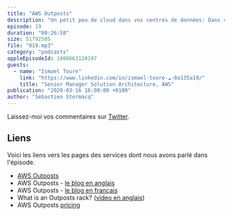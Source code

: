 ```yaml
---
title: "AWS Outposts"
description: "Un petit peu de cloud dans vos centres de données: Dans cet épisode, nous découvrons AWS Outposts, ces racks d'équipement qui permettent d'étendre le cloud dans vos centres de données. Nous détaillons les cas d'utilisation, les procédures de contrôle et de gestion, les APIs que vous pouvez utiliser pour utiliser l'infrastructure AWS au sein de vos équippements actuels."
episode: 19
duration: "00:26:58"
size: 51792585
file: "019.mp3"
category: "podcasts"
appleEpisodeId: 1000663120197
guests:
  - name: "Ismael Toure"
    link: "https://www.linkedin.com/in/ismael-toure-☁-0a135a19/"
    title: "Senior Manager Solution Architecture, AWS"
publication: "2020-03-16 16:00:00 +0100"
author: "Sébastien Stormacq"
---
```


Laissez-moi vos commentaires sur [Twitter](https://twitter.com/sebsto).

## Liens

Voici les liens vers les pages des services dont nous avons parlé dans l'épisode.

- [AWS Outposts](https://aws.amazon.com/outposts/)
- AWS Outposts - [le blog en anglais](https://aws.amazon.com/blogs/aws/aws-outposts-now-available-order-your-racks-today/)
- AWS Outposts - [le blog en français](https://aws.amazon.com/fr/blogs/france/aws-outposts-maintenant-disponibles-sur-la-region-aws-europe-paris)
- What is an Outposts rack? ([video en anglais](https://www.youtube.com/watch?v=Q6OgRawyjIQ&feature=emb_title))
- AWS Outposts [pricing](https://aws.amazon.com/outposts/pricing/)